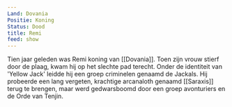 ```yaml
---
Land: Dovania
Positie: Koning
Status: Dood
title: Remi
feed: show
---
```


Tien jaar geleden was Remi koning van [[Dovania]]. Toen zijn vrouw stierf door de plaag, kwam hij op het slechte pad terecht. Onder de identiteit van 'Yellow Jack' leidde hij een groep criminelen genaamd de Jackals. Hij probeerde een lang vergeten, krachtige arcanaloth genaamd [[Saraxis]] terug te brengen, maar werd gedwarsboomd door een groep avonturiers en de Orde van Tenjin.